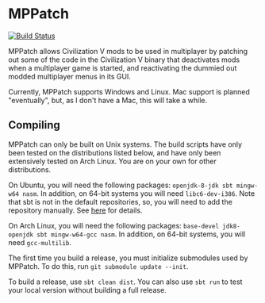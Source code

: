 MPPatch
=======

[![Build Status](https://lymia.moe/jenkins/job/MPPatch/badge/icon)](https://lymia.moe/jenkins/job/MPPatch/)

MPPatch allows Civilization V mods to be used in multiplayer by patching out some of the code in the Civilization V
binary that deactivates mods when a multiplayer game is started, and reactivating the dummied out modded multiplayer
menus in its GUI.

Currently, MPPatch supports Windows and Linux. Mac support is planned "eventually", but, as I don't have a Mac, this
will take a while. 

Compiling
---------

MPPatch can only be built on Unix systems. The build scripts have only been tested on the distributions listed below,
and have only been extensively tested on Arch Linux. You are on your own for other distributions.

On Ubuntu, you will need the following packages: `openjdk-8-jdk sbt mingw-w64 nasm`. In addition, on 64-bit systems you
will need `libc6-dev-i386`. Note that sbt is not in the default repositories, so, you will need to add the repository
manually. See [here](http://www.scala-sbt.org/0.13/tutorial/Installing-sbt-on-Linux.html) for details.

On Arch Linux, you will need the following packages: `base-devel jdk8-openjdk sbt mingw-w64-gcc nasm`. In addition, on
64-bit systems, you will need `gcc-multilib`.

The first time you build a release, you must initialize submodules used by MPPatch. To do this, run
`git submodule update --init`.

To build a release, use `sbt clean dist`. You can also use `sbt run` to test your local version without building a full
release.

